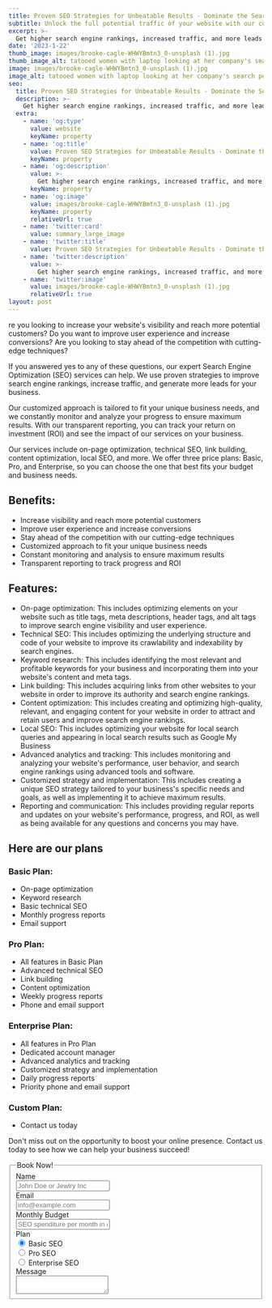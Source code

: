 ```yaml
---
title: Proven SEO Strategies for Unbeatable Results - Dominate the Search Engines
subtitle: Unlock the full potential traffic of your website with our custom-tailored SEO strategies
excerpt: >-
  Get higher search engine rankings, increased traffic, and more leads with our proven SEO techniques. Our customized approach, constant monitoring, and transparent reporting will help you achieve maximum results and stay ahead of the competition. Choose from our Basic, Pro, and Enterprise plans to fit your budget and business needs. Boost your online presence today!.
date: '2023-1-22'
thumb_image: images/brooke-cagle-WHWYBmtn3_0-unsplash (1).jpg
thumb_image_alt: tatooed women with laptop looking at her company's search perfomance and traffic with a smile on her face
image: images/brooke-cagle-WHWYBmtn3_0-unsplash (1).jpg
image_alt: tatooed women with laptop looking at her company's search perfomance and traffic with a smile on her face
seo:
  title: Proven SEO Strategies for Unbeatable Results - Dominate the Search Engines
  description: >-
    Get higher search engine rankings, increased traffic, and more leads with our proven SEO techniques. Our customized approach, constant monitoring, and transparent reporting will help you achieve maximum results and stay ahead of the competition. Choose from our Basic, Pro, and Enterprise plans to fit your budget and business needs. Boost your online presence today!
  extra:
    - name: 'og:type'
      value: website
      keyName: property
    - name: 'og:title'
      value: Proven SEO Strategies for Unbeatable Results - Dominate the Search Engines
      keyName: property
    - name: 'og:description'
      value: >-
        Get higher search engine rankings, increased traffic, and more leads with our proven SEO techniques. Our customized approach, constant monitoring, and transparent reporting will help you achieve maximum results and stay ahead of the competition. Choose from our Basic, Pro, and Enterprise plans to fit your budget and business needs. Boost your online presence today!
      keyName: property
    - name: 'og:image'
      value: images/brooke-cagle-WHWYBmtn3_0-unsplash (1).jpg
      keyName: property
      relativeUrl: true
    - name: 'twitter:card'
      value: summary_large_image
    - name: 'twitter:title'
      value: Proven SEO Strategies for Unbeatable Results - Dominate the Search Engines
    - name: 'twitter:description'
      value: >-
        Get higher search engine rankings, increased traffic, and more leads with our proven SEO techniques. Our customized approach, constant monitoring, and transparent reporting will help you achieve maximum results and stay ahead of the competition. Choose from our Basic, Pro, and Enterprise plans to fit your budget and business needs. Boost your online presence today!
    - name: 'twitter:image'
      value: images/brooke-cagle-WHWYBmtn3_0-unsplash (1).jpg
      relativeUrl: true
layout: post
---
```


re you looking to increase your website's visibility and reach more potential customers? Do you want to improve user experience and increase conversions? Are you looking to stay ahead of the competition with cutting-edge techniques?

If you answered yes to any of these questions, our expert Search Engine Optimization (SEO) services can help. We use proven strategies to improve search engine rankings, increase traffic, and generate more leads for your business.

Our customized approach is tailored to fit your unique business needs, and we constantly monitor and analyze your progress to ensure maximum results. With our transparent reporting, you can track your return on investment (ROI) and see the impact of our services on your business.

Our services include on-page optimization, technical SEO, link building, content optimization, local SEO, and more. We offer three price plans: Basic, Pro, and Enterprise, so you can choose the one that best fits your budget and business needs.

## Benefits:

- Increase visibility and reach more potential customers
- Improve user experience and increase conversions
- Stay ahead of the competition with our cutting-edge techniques
- Customized approach to fit your unique business needs
- Constant monitoring and analysis to ensure maximum results
- Transparent reporting to track progress and ROI

## Features:

- On-page optimization: This includes optimizing elements on your website such as title tags, meta descriptions, header tags, and alt tags to improve search engine visibility and user experience.
- Technical SEO: This includes optimizing the underlying structure and code of your website to improve its crawlability and indexability by search engines.
- Keyword research: This includes identifying the most relevant and profitable keywords for your business and incorporating them into your website's content and meta tags.
- Link building: This includes acquiring links from other websites to your website in order to improve its authority and search engine rankings.
- Content optimization: This includes creating and optimizing high-quality, relevant, and engaging content for your website in order to attract and retain users and improve search engine rankings.
- Local SEO: This includes optimizing your website for local search queries and appearing in local search results such as Google My Business
- Advanced analytics and tracking: This includes monitoring and analyzing your website's performance, user behavior, and search engine rankings using advanced tools and software.
- Customized strategy and implementation: This includes creating a unique SEO strategy tailored to your business's specific needs and goals, as well as implementing it to achieve maximum results.
- Reporting and communication: This includes providing regular reports and updates on your website's performance, progress, and ROI, as well as being available for any questions and concerns you may have.

## Here are our plans

### Basic Plan:

- On-page optimization
- Keyword research
- Basic technical SEO
- Monthly progress reports
- Email support

### Pro Plan:

- All features in Basic Plan
- Advanced technical SEO
- Link building
- Content optimization
- Weekly progress reports
- Phone and email support

### Enterprise Plan:

- All features in Pro Plan
- Dedicated account manager
- Advanced analytics and tracking
- Customized strategy and implementation
- Daily progress reports
- Priority phone and email support

### Custom Plan:
- Contact us today

Don't miss out on the opportunity to boost your online presence. Contact us today to see how we can help your business succeed!


<form class="form-horizontal">
<fieldset>

<!-- Form Name -->
<legend>Book Now!</legend>

<!-- Text input-->
<div class="form-group">
  <label class="col-md-4 control-label" for="name">Name</label>  
  <div class="col-md-4">
  <input id="name" name="name" type="text" placeholder="John Doe or Jewlry Inc" class="form-control input-md" required="">
    
  </div>
</div>

<!-- Text input-->
<div class="form-group">
  <label class="col-md-4 control-label" for="email">Email</label>  
  <div class="col-md-4">
  <input id="email" name="email" type="text" placeholder="info@example.com" class="form-control input-md" required="">
    
  </div>
</div>

<!-- Text input-->
<div class="form-group">
  <label class="col-md-4 control-label" for="textinput">Monthly Budget</label>  
  <div class="col-md-4">
  <input id="textinput" name="textinput" type="text" placeholder="SEO spenditure per month in dollars" class="form-control input-md">
    
  </div>
</div>

<!-- Multiple Radios -->
<div class="form-group">
  <label class="col-md-4 control-label" for="plan">Plan</label>
  <div class="col-md-4">
  <div class="radio">
    <label for="plan-0">
      <input type="radio" name="plan" id="plan-0" value="1" checked="checked">
      Basic SEO
    </label>
	</div>
  <div class="radio">
    <label for="plan-1">
      <input type="radio" name="plan" id="plan-1" value="2">
      Pro SEO
    </label>
	</div>
  <div class="radio">
    <label for="plan-2">
      <input type="radio" name="plan" id="plan-2" value="3">
      Enterprise SEO
    </label>
	</div>
  </div>
</div>

<!-- Textarea -->
<div class="form-group">
  <label class="col-md-4 control-label" for="message">Message</label>
  <div class="col-md-4">                     
    <textarea class="form-control" id="message" name="message"></textarea>
  </div>
</div>

</fieldset>
</form>
